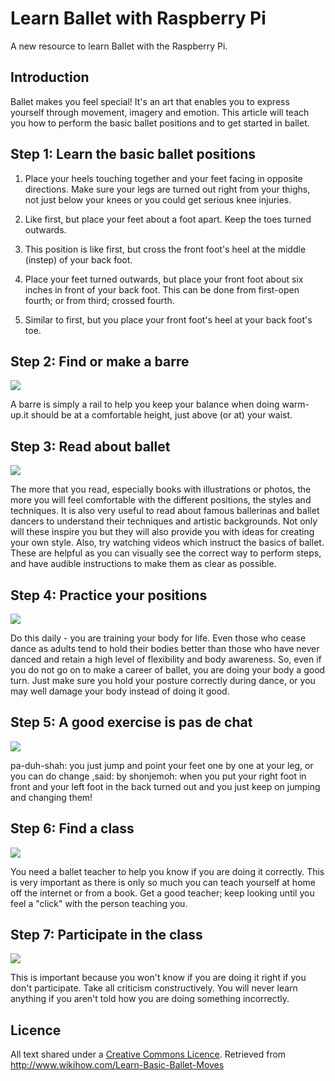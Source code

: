 # Learn Ballet with Raspberry Pi

A new resource to learn Ballet with the Raspberry Pi.

## Introduction

Ballet makes you feel special! It's an art that enables you to express yourself through movement, imagery and emotion. This article will teach you how to perform the basic ballet positions and to get started in ballet.

## Step 1: Learn the basic ballet positions

1. Place your heels touching together and your feet facing in opposite directions. Make sure your legs are turned out right from your thighs, not just below your knees or you could get serious knee injuries.

2. Like first, but place your feet about a foot apart. Keep the toes turned outwards.

3. This position is like first, but cross the front foot's heel at the middle (instep) of your back foot.

4. Place your feet turned outwards, but place your front foot about six inches in front of your back foot. This can be done from first-open fourth; or from third; crossed fourth.

5. Similar to first, but you place your front foot's heel at your back foot's toe.

## Step 2: Find or make a barre

![](http://pad3.whstatic.com/images/thumb/3/3b/Learn-Basic-Ballet-Moves-Step-2-Version-2.jpg/670px-Learn-Basic-Ballet-Moves-Step-2-Version-2.jpg)

A barre is simply a rail to help you keep your balance when doing warm-up.it should be at a comfortable height, just above (or at) your waist.

## Step 3: Read about ballet

![](http://pad3.whstatic.com/images/thumb/0/03/Learn-Basic-Ballet-Moves-Step-3-Version-2.jpg/670px-Learn-Basic-Ballet-Moves-Step-3-Version-2.jpg)

The more that you read, especially books with illustrations or photos, the more you will feel comfortable with the different positions, the styles and techniques. It is also very useful to read about famous ballerinas and ballet dancers to understand their techniques and artistic backgrounds. Not only will these inspire you but they will also provide you with ideas for creating your own style. Also, try watching videos which instruct the basics of ballet. These are helpful as you can visually see the correct way to perform steps, and have audible instructions to make them as clear as possible.

## Step 4: Practice your positions

![](http://pad1.whstatic.com/images/thumb/d/df/Learn-Basic-Ballet-Moves-Step-4-Version-2.jpg/670px-Learn-Basic-Ballet-Moves-Step-4-Version-2.jpg)

Do this daily - you are training your body for life. Even those who cease dance as adults tend to hold their bodies better than those who have never danced and retain a high level of flexibility and body awareness. So, even if you do not go on to make a career of ballet, you are doing your body a good turn. Just make sure you hold your posture correctly during dance, or you may well damage your body instead of doing it good.

## Step 5: A good exercise is pas de chat

![](http://pad2.whstatic.com/images/thumb/8/82/Learn-Basic-Ballet-Moves-Step-5-Version-2.jpg/670px-Learn-Basic-Ballet-Moves-Step-5-Version-2.jpg)

pa-duh-shah: you just jump and point your feet one by one at your leg, or you can do change ,said: by shonjemoh: when you put your right foot in front and your left foot in the back turned out and you just keep on jumping and changing them!

## Step 6: Find a class

![](http://www.wikihow.com/Image:Learn-Basic-Ballet-Moves-Step-6-Version-2.jpg)

You need a ballet teacher to help you know if you are doing it correctly. This is very important as there is only so much you can teach yourself at home off the internet or from a book. Get a good teacher; keep looking until you feel a "click" with the person teaching you.

## Step 7: Participate in the class

![](http://pad2.whstatic.com/images/thumb/1/1a/Learn-Basic-Ballet-Moves-Step-7-Version-2.jpg/670px-Learn-Basic-Ballet-Moves-Step-7-Version-2.jpg)

This is important because you won't know if you are doing it right if you don't participate. Take all criticism constructively. You will never learn anything if you aren't told how you are doing something incorrectly.

## Licence

All text shared under a [Creative Commons Licence](http://creativecommons.org/). Retrieved from http://www.wikihow.com/Learn-Basic-Ballet-Moves
